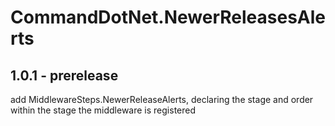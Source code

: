 # CommandDotNet.NewerReleasesAlerts

## 1.0.1 - prerelease

add MiddlewareSteps.NewerReleaseAlerts, declaring the stage and order within the stage the middleware is registered